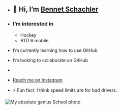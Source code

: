 - ## 🙂 Hi, I’m [Bennet Schachler](https://www.sac.on.ca/)
- ### I’m interested in
  - Hockey
  - BTD 6 mobile
  
- I’m currently learning how to use GitHub
- I’m looking to collaborate on GitHub
- 
- [Reach me on Instagram](https://www.instagram.com/bennet_sch35/?hl=de)
  
- ⚡ Fun fact: I think speed limits are for bad drivers.
  
![My absolute genius School photo](https://dxbhsrqyrr690.cloudfront.net/sidearm.nextgen.sites/standrewscol.sidearmsports.com/images/2023/9/18/Schachler_Bennet_Grade_11.jpg)
<!---
BennetSchchlr/BennetSchchlr is a ✨ special ✨ repository because its `README.md` (this file) appears on your GitHub profile.
You can click the Preview link to take a look at your changes.
--->
